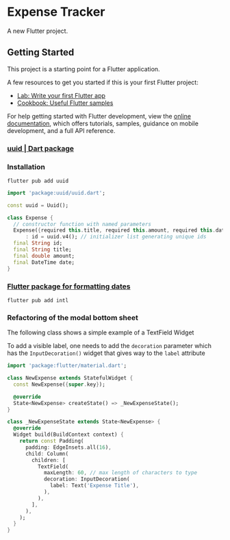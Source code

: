 # Expense Tracker

A new Flutter project.

## Getting Started

This project is a starting point for a Flutter application.

A few resources to get you started if this is your first Flutter project:

- [Lab: Write your first Flutter app](https://docs.flutter.dev/get-started/codelab)
- [Cookbook: Useful Flutter samples](https://docs.flutter.dev/cookbook)

For help getting started with Flutter development, view the
[online documentation](https://docs.flutter.dev/), which offers tutorials,
samples, guidance on mobile development, and a full API reference.

### [uuid | Dart package](https://pub.dev/packages/uuid "generate unique ids")

### Installation

```terminal
flutter pub add uuid
```

```dart
import 'package:uuid/uuid.dart';

const uuid = Uuid();

class Expense {
  // constructor function with named parameters
  Expense({required this.title, required this.amount, required this.date})
      : id = uuid.v4(); // initializer list generating unique ids
  final String id;
  final String title;
  final double amount;
  final DateTime date;
}
```

### [Flutter package for formatting dates](https://pub.dev/packages/intl/install)

```terminal
flutter pub add intl
```

### Refactoring of the modal bottom sheet

The following class shows a simple example of a TextField Widget

To add a visible label, one needs to add the `decoration` parameter which has the `InputDecoration()` widget that gives way to the `label` attribute

```dart
import 'package:flutter/material.dart';

class NewExpense extends StatefulWidget {
  const NewExpense({super.key});

  @override
  State<NewExpense> createState() => _NewExpenseState();
}

class _NewExpenseState extends State<NewExpense> {
  @override
  Widget build(BuildContext context) {
    return const Padding(
      padding: EdgeInsets.all(16),
      child: Column(
        children: [
          TextField(
            maxLength: 60, // max length of characters to type
            decoration: InputDecoration(
              label: Text('Expense Title'),
            ),
          ),
        ],
      ),
    );
  }
}
```
